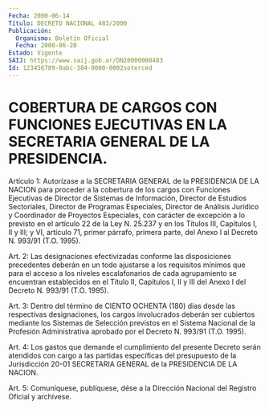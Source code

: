 ```yaml
---
Fecha: 2000-06-14
Título: DECRETO NACIONAL 483/2000
Publicación:
  Organismo: Boletín Oficial
  Fecha: 2000-06-20
Estado: Vigente
SAIJ: https://www.saij.gob.ar/DN20000000483
Id: 123456789-0abc-384-0000-0002soterced
---
```

# COBERTURA DE CARGOS CON FUNCIONES EJECUTIVAS EN LA SECRETARIA GENERAL DE LA PRESIDENCIA.

<a id="1"></a>
Artículo 1: Autorízase a la SECRETARIA GENERAL  de la PRESIDENCIA DE LA NACION para proceder a la cobertura de los cargos con Funciones Ejecutivas de Director de Sistemas de Información, Director de Estudios Sectoriales, Director de Programas Especiales, Director de Análisis Jurídico y Coordinador de Proyectos Especiales, con carácter de excepción a lo previsto en el artículo 22 de la Ley N. 25.237 y en los Títulos III, Capítulos I, II y III; y VI, artículo 71, primer  párrafo, primera parte, del Anexo I al Decreto N. 993/91 (T.O. 1995).

<a id="2"></a>
Art. 2: Las designaciones efectivizadas conforme las disposiciones precedentes  deberán  en  un  todo  ajustarse  a los requisitos mínimos que para el acceso a los niveles escalafonarios de cada agrupamiento  se  encuentran  establecidos en el Título II, Capítulos I, II y III del Anexo I del Decreto N. 993/91 (T.O. 1995).

<a id="3"></a>
Art. 3: Dentro del término de CIENTO OCHENTA (180)  días desde las respectivas  designaciones,  los  cargos involucrados deberán  ser cubiertos  mediante  los  Sistemas de Selección  previstos  en  el Sistema Nacional de la Profesión  Administrativa  aprobado  por el Decreto N. 993/91 (T.O. 1995).

<a id="4"></a>
Art.  4:  Los  gastos  que  demande el cumplimiento del presente Decreto serán atendidos con cargo  a  las  partidas específicas del presupuesto  de  la  Jurisdicción 20-01 SECRETARIA  GENERAL  de  la PRESIDENCIA DE LA NACION.

<a id="5"></a>
Art. 5: Comuníquese,  publíquese, dése a la Dirección Nacional del Registro Oficial y archívese.